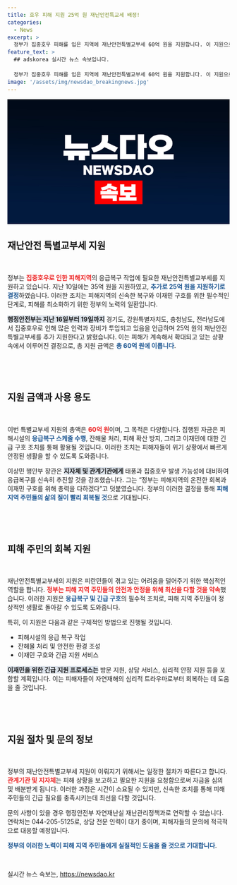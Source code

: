 ```yaml
---
title: 호우 피해 지원 25억 원 재난안전특교세 배정!
categories:
  - News
excerpt: >
  정부가 집중호우 피해를 입은 지역에 재난안전특별교부세 60억 원을 지원합니다. 이 지원으로 응급복구 및 이재민 구호에 총력을 기울일 예정입니다.
feature_text: >
  ## adskorea 실시간 뉴스 속보입니다.

  정부가 집중호우 피해를 입은 지역에 재난안전특별교부세 60억 원을 지원합니다. 이 지원으로 응급복구 및 이재민 구호에 총력을 기울일 예정입니다.
image: '/assets/img/newsdao_breakingnews.jpg'
---
```


<p><img src="/assets/img/newsdao_breakingnews.jpg" alt="adskorea 속보" /></p>

<h2 data-ke-size="size26">재난안전 특별교부세 지원</h2>

<p data-ke-size="size16">&nbsp;</p>

<p>정부는 <b><span style="color: #ee2323;">집중호우로 인한 피해지역</span></b>의 응급복구 작업에 필요한 재난안전특별교부세를 지원하고 있습니다. 지난 10일에는 35억 원을 지원하였고, <b><span style="color: #1a5490;">추가로 25억 원을 지원하기로 결정</span></b>하였습니다. 이러한 조치는 피해지역의 신속한 복구와 이재민 구호를 위한 필수적인 단계로, 피해를 최소화하기 위한 정부의 노력의 일환입니다. </p>

<p><b><span style="background-color: #21538527;">행정안전부는 지난 16일부터 19일까지</span></b> 경기도, 강원특별자치도, 충청남도, 전라남도에서 집중호우로 인해 많은 인력과 장비가 투입되고 있음을 언급하며 25억 원의 재난안전특별교부세를 추가 지원한다고 밝혔습니다. 이는 피해가 계속해서 확대되고 있는 상황 속에서 이루어진 결정으로, 총 지원 금액은 <b><span style="color: #1a5490;">총 60억 원에 이릅니다</span></b>. </p>

<p data-ke-size="size16">&nbsp;</p>

<p><br></p>

<h2 data-ke-size="size26">지원 금액과 사용 용도</h2>

<p data-ke-size="size16">&nbsp;</p>

<p>이번 특별교부세 지원의 총액은 <b><span style="color: #ee2323;">60억 원</span></b>이며, 그 목적은 다양합니다. 집행된 자금은 피해시설의 <b><span style="color: #1a5490;">응급복구 스케줄 수행</span></b>, 잔해물 처리, 피해 확산 방지, 그리고 이재민에 대한 긴급 구호 조치를 통해 활용될 것입니다. 이러한 조치는 피해자들이 위기 상황에서 빠르게 안정된 생활을 할 수 있도록 도와줍니다. </p>

<p>이상민 행안부 장관은 <b><span style="background-color: #21538527;">지자체 및 관계기관에게</span></b> 태풍과 집중호우 발생 가능성에 대비하여 응급복구를 신속히 추진할 것을 강조했습니다. 그는 “정부는 피해지역의 온전한 회복과 이재민 구호를 위해 총력을 다하겠다”고 덧붙였습니다. 정부의 이러한 결정을 통해 <b><span style="color: #1a5490;">피해 지역 주민들의 삶의 질이 빨리 회복될 것</span></b>으로 기대됩니다.</p>

<p data-ke-size="size16">&nbsp;</p>

<p><br></p>

<h2 data-ke-size="size26">피해 주민의 회복 지원</h2>

<p data-ke-size="size16">&nbsp;</p>

<p>재난안전특별교부세의 지원은 피란민들이 겪고 있는 어려움을 덜어주기 위한 핵심적인 역할을 합니다. <b><span style="color: #ee2323;">정부는 피해 지역 주민들의 안전과 안정을 위해 최선을 다할 것을 약속</span></b>했습니다. 이러한 지원은 <b><span style="color: #1a5490;">응급복구 및 긴급 구호</span></b>의 필수적 조치로, 피해 지역 주민들이 정상적인 생활로 돌아갈 수 있도록 도와줍니다.</p>

<p>특히, 이 지원은 다음과 같은 구체적인 방법으로 진행될 것입니다. </p>

<ul>
    <li>피해시설의 응급 복구 작업</li>
    <li>잔해물 처리 및 안전한 환경 조성</li>
    <li>이재민 구호와 긴급 지원 서비스</li>
</ul>

<p><b><span style="background-color: #21538527;">이재민을 위한 긴급 지원 프로세스는</span></b> 방문 지원, 상담 서비스, 심리적 안정 지원 등을 포함할 계획입니다. 이는 피해자들이 자연재해의 심리적 트라우마로부터 회복하는 데 도움을 줄 것입니다.</p>

<p data-ke-size="size16">&nbsp;</p>

<p><br></p>

<h2 data-ke-size="size26">지원 절차 및 문의 정보</h2>

<p data-ke-size="size16">&nbsp;</p>

<p>정부의 재난안전특별교부세 지원이 이뤄지기 위해서는 일정한 절차가 따른다고 합니다. <b><span style="color: #ee2323;">관계기관 및 지자체</span></b>는 피해 상황을 보고하고 필요한 지원을 요청함으로써 자금을 심의 및 배분받게 됩니다. 이러한 과정은 시간이 소요될 수 있지만, 신속한 조치를 통해 피해 주민들의 긴급 필요를 충족시키는데 최선을 다할 것입니다.</p>

<p>문의 사항이 있을 경우 행정안전부 자연재난실 재난관리정책과로 연락할 수 있습니다. 연락처는 044-205-5125로, 상담 전문 인력이 대기 중이며, 피해자들의 문의에 적극적으로 대응할 예정입니다. </p>

<p><b><span style="color: #1a5490;">정부의 이러한 노력이 피해 지역 주민들에게 실질적인 도움을 줄 것으로 기대합니다</span></b>. </p>

<p data-ke-size="size16">&nbsp;</p>
실시간 뉴스 속보는, <a href="https://newsdao.kr" rel="dofollow">https://newsdao.kr</a>


